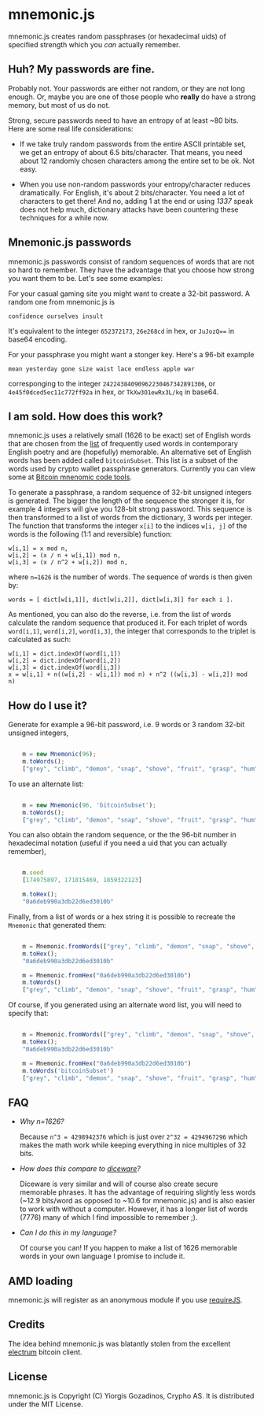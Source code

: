 # mnemonic.js

mnemonic.js creates random passphrases (or hexadecimal uids) of specified strength which you *can* actually remember.

## Huh? My passwords are fine.

Probably not. Your passwords are either not random, or they are not long enough. Or, maybe you are one of those people who **really** do have a strong memory, but most of us do not.

Strong, secure passwords need to have an entropy of at least ~80 bits. Here are some real life considerations:

 * If we take truly random passwords from the entire ASCII printable set, we get an entropy of about 6.5 bits/character. That means, you need about 12 randomly chosen characters among the entire set to be ok. Not easy.

 * When you use non-random passwords your entropy/character reduces dramatically. For English, it's about 2 bits/character. You need a lot of characters to get there! And no, adding 1 at the end or using *1337* speak does not help much, dictionary attacks have been countering these techniques for a while now.

## Mnemonic.js passwords

mnemonic.js passwords consist of random sequences of words that are not so hard to remember. They have the advantage that you choose how strong you want them to be. Let's see some examples:

For your casual gaming site you might want to create a 32-bit password. A random one from mnemonic.js is

    confidence ourselves insult

It's equivalent to the integer `652372173`, `26e268cd` in hex, or `JuJozQ==` in base64 encoding.

For your passphrase you might want a stonger key. Here's a 96-bit example

    mean yesterday gone size waist lace endless apple war

corresponging to the integer `24224384090962230467342891306`, or `4e45f0dced5ec11c772ff92a` in hex, or `TkXw3O1ewRx3L/kq` in base64.

## I am sold. How does this work?

mnemonic.js uses a relatively small (1626 to be exact) set of English words that are chosen from the [list](http://en.wiktionary.org/wiki/Wiktionary:Frequency_lists/Contemporary_poetry) of frequently used words in contemporary English poetry and are (hopefully) memorable. An alternative set of English words has been added called `bitcoinSubset`. This list is a subset of the words used by crypto wallet passphrase generators. Currently you can view some at [Bitcoin mnenomic code tools](https://bitaps.com/mnemonic).

To generate a passphrase, a random sequence of 32-bit unsigned integers is generated. The bigger the length of the sequence the stronger it is, for example 4 integers will give you 128-bit strong password. This sequence is then transformed to a list of words from the dictionary, 3 words per integer. The function that transforms the integer `x[i]` to the indices `w[i, j]` of the words is the following (1:1 and reversible) function:

    w[i,1] = x mod n,
    w[i,2] = (x / n + w[i,1]) mod n,
    w[i,3] = (x / n^2 + w[i,2]) mod n,

where `n=1626` is the number of words. The sequence of words is then given by:

    words = [ dict[w[i,1]], dict[w[i,2]], dict[w[i,3]] for each i ].

As mentioned, you can also do the reverse, i.e. from the list of words calculate the random sequence that produced it. For each triplet of words `word[i,1]`, `word[i,2]`, `word[i,3]`, the integer that corresponds to the triplet is calculated as such:

    w[i,1] = dict.indexOf(word[i,1])
    w[i,2] = dict.indexOf(word[i,2])
    w[i,3] = dict.indexOf(word[i,3])
    x = w[i,1] + n((w[i,2] - w[i,1]) mod n) + n^2 ((w[i,3] - w[i,2]) mod n)

## How do I use it?

Generate for example a 96-bit password, i.e. 9 words or 3 random 32-bit unsigned integers,

```javascript

    m = new Mnemonic(96);
    m.toWords();
    ["grey", "climb", "demon", "snap", "shove", "fruit", "grasp", "hum", "self"]

```

To use an alternate list:

```javascript

    m = new Mnemonic(96, 'bitcoinSubset');
    m.toWords();
    ["grey", "climb", "demon", "snap", "shove", "fruit", "grasp", "hum", "self"]

```

You can also obtain the random sequence, or the the 96-bit number in hexadecimal notation (useful if you need a uid that you can actually remember),

```javascript

    m.seed
    [174975897, 171815469, 1859322123]

    m.toHex();
    "0a6deb990a3db22d6ed3010b"

```

Finally, from a list of words or a hex string it is possible to recreate the `Mnemonic` that generated them:

```javascript

    m = Mnemonic.fromWords(["grey", "climb", "demon", "snap", "shove", "fruit", "grasp", "hum", "self"]);
    m.toHex();
    "0a6deb990a3db22d6ed3010b"

    m = Mnemonic.fromHex("0a6deb990a3db22d6ed3010b")
    m.toWords()
    ["grey", "climb", "demon", "snap", "shove", "fruit", "grasp", "hum", "self"]

```

Of course, if you generated using an alternate word list, you will need to specify that:

```javascript

    m = Mnemonic.fromWords(["grey", "climb", "demon", "snap", "shove", "fruit", "grasp", "hum", "self"], 'bitcoinSubset');
    m.toHex();
    "0a6deb990a3db22d6ed3010b"

    m = Mnemonic.fromHex("0a6deb990a3db22d6ed3010b")
    m.toWords('bitcoinSubset')
    ["grey", "climb", "demon", "snap", "shove", "fruit", "grasp", "hum", "self"]

```

## FAQ

 * *Why n=1626?*

    Because `n^3 = 4298942376` which is just over `2^32 = 4294967296` which makes the math work while keeping everything in nice multiples of 32 bits.

 * *How does this compare to [diceware](http://world.std.com/~reinhold/diceware.html)?*

    Diceware is very similar and will of course also create secure memorable phrases. It has the advantage of requiring slightly less words (~12.9 bits/word as opposed to ~10.6 for mnemonic.js) and is also easier to work with without a computer. However, it has a longer list of words (7776) many of which I find impossible to remember ;).

 * *Can I do this in my language?*

    Of course you can! If you happen to make a list of 1626 memorable words in your own language I promise to include it.

## AMD loading

mnemonic.js will register as an anonymous module if you use [requireJS](http://requirejs.org/).

## Credits

The idea behind mnemonic.js was blatantly stolen from the excellent [electrum](http://electrum.ecdsa.org/) bitcoin client.

## License

mnemonic.js is Copyright (C) Yiorgis Gozadinos, Crypho AS. It is distributed under the MIT License.
